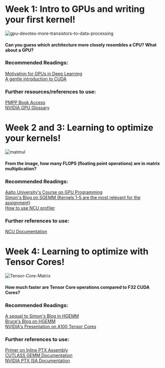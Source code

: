 # Week 1: Intro to GPUs and writing your first kernel!
![gpu-devotes-more-transistors-to-data-processing](https://github.com/user-attachments/assets/2aca8245-ad88-4613-8b73-f94ad395edf4)

#### Can you guess which architecture more closely resembles a CPU? What about a GPU?
### Recommended Readings:
[Motivation for GPUs in Deep Learning](https://horace.io/brrr_intro.html)\
[A gentle introduction to CUDA](https://developer.nvidia.com/blog/even-easier-introduction-cuda/)
### Further resources/references to use:
[PMPP Book Access](https://dokumen.pub/qdownload/programming-massively-parallel-processors-a-hands-on-approach-4nbsped-9780323912310.html)\
[NVIDIA GPU Glossary](https://modal.com/gpu-glossary/device-hardware)

# Week 2 and 3: Learning to optimize your kernels! 
![matmul](https://github.com/user-attachments/assets/494a758f-cc52-4dc3-8454-63181d3786c8)

#### From the image, how many FLOPS (floating point operations) are in matrix multiplication?

### Recommended Readings: 
[Aalto University's Course on GPU Programming](https://ppc.cs.aalto.fi/ch4/)\
[Simon's Blog on SGEMM (Kernels 1-5 are the most relevant for the assignment)](https://siboehm.com/articles/22/CUDA-MMM)\
[How to use NCU profiler](https://www.youtube.com/watch?v=04dJ-aePYpE)

### Further references to use:
[NCU Documentation](https://docs.nvidia.com/nsight-compute/NsightCompute/index.html)

# Week 4: Learning to optimize with Tensor Cores!
![Tensor-Core-Matrix](https://github.com/user-attachments/assets/d6209037-dd9b-4285-b71e-d3df5184ea2a)
#### How much faster are Tensor Core operations compared to F32 CUDA Cores?


### Recommended Readings:
[A sequel to Simon's Blog in HGEMM](https://alexarmbr.github.io/2024/08/10/How-To-Write-A-Fast-Matrix-Multiplication-From-Scratch-With-Tensor-Cores.html)\
[Bruce's Blog on HGEMM](https://bruce-lee-ly.medium.com/nvidia-tensor-core-cuda-hgemm-advanced-optimization-5a17eb77dd85)\
[NVIDIA's Presentation on A100 Tensor Cores](https://developer.download.nvidia.com/video/gputechconf/gtc/2020/presentations/s21745-developing-cuda-kernels-to-push-tensor-cores-to-the-absolute-limit-on-nvidia-a100.pdf)

### Further references to use:
[Primer on Inline PTX Assembly](https://docs.nvidia.com/cuda/pdf/Inline_PTX_Assembly.pdf)\
[CUTLASS GEMM Documentation](https://github.com/NVIDIA/cutlass/blob/main/media/docs/implicit_gemm_convolution.md#shared-memory-layouts)\
[NVIDIA PTX ISA Documentation](https://docs.nvidia.com/cuda/parallel-thread-execution/index.html?highlight=mma#)
